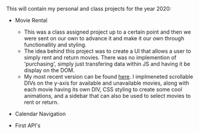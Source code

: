This will contain my personal and class projects for the year 2020:
* Movie Rental
    - This was a class assigned project up to a certain point and then we were sent on our own to advance it and make it our own through functionallity and styling.
    - The idea behind this project was to create a UI that allows a user to simply rent and return movies. There was no implemention of 'purchasing', simply just transfering data within JS and having it be display on the DOM.
    - My most recent version can be found <a href='https://github.com/ChristianPari/Projects-2020/tree/master/Movie_Rental/Personal_Work/Version003'>here</a>. I implmeneted scrollable DIVs on the y-axis for available and unavailable movies, along with each movie having its own DIV, CSS styling to create some cool animations, and a sidebar that can also be used to select movies to rent or return.
    
* Calendar Navigation
* First API's